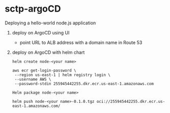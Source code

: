 # sctp-argoCD  

Deploying a hello-world node.js application
1) deploy on ArgoCD using UI
   
   - point URL to ALB address with a domain name in Route 53
  
2) deploy on ArgoCD with helm chart
   ```
   helm create node-<your name>
   ```

   ```
   aws ecr get-login-password \
    --region us-east-1 | helm registry login \
    --username AWS \
    --password-stdin 255945442255.dkr.ecr.us-east-1.amazonaws.com
   ```

   ```
   Helm package node-<your name>
   ```

   ```
   ​​helm push node-<your name>-0.1.0.tgz oci://255945442255.dkr.ecr.us-east-1.amazonaws.com/
   ```
